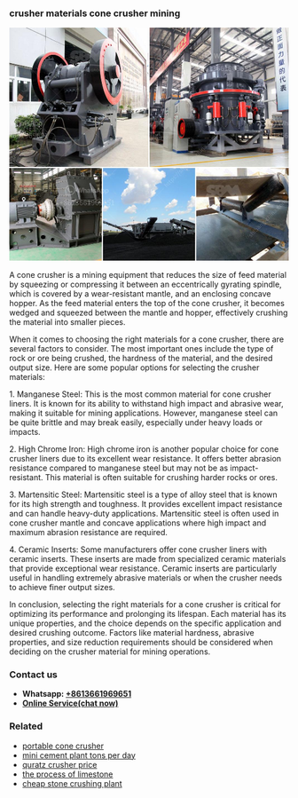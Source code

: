 <h3>crusher materials cone crusher mining</h3><img src='1702953127.jpg' alt=''><p>A cone crusher is a mining equipment that reduces the size of feed material by squeezing or compressing it between an eccentrically gyrating spindle, which is covered by a wear-resistant mantle, and an enclosing concave hopper. As the feed material enters the top of the cone crusher, it becomes wedged and squeezed between the mantle and hopper, effectively crushing the material into smaller pieces.</p><p>When it comes to choosing the right materials for a cone crusher, there are several factors to consider. The most important ones include the type of rock or ore being crushed, the hardness of the material, and the desired output size. Here are some popular options for selecting the crusher materials:</p><p>1. Manganese Steel: This is the most common material for cone crusher liners. It is known for its ability to withstand high impact and abrasive wear, making it suitable for mining applications. However, manganese steel can be quite brittle and may break easily, especially under heavy loads or impacts.</p><p>2. High Chrome Iron: High chrome iron is another popular choice for cone crusher liners due to its excellent wear resistance. It offers better abrasion resistance compared to manganese steel but may not be as impact-resistant. This material is often suitable for crushing harder rocks or ores.</p><p>3. Martensitic Steel: Martensitic steel is a type of alloy steel that is known for its high strength and toughness. It provides excellent impact resistance and can handle heavy-duty applications. Martensitic steel is often used in cone crusher mantle and concave applications where high impact and maximum abrasion resistance are required.</p><p>4. Ceramic Inserts: Some manufacturers offer cone crusher liners with ceramic inserts. These inserts are made from specialized ceramic materials that provide exceptional wear resistance. Ceramic inserts are particularly useful in handling extremely abrasive materials or when the crusher needs to achieve finer output sizes.</p><p>In conclusion, selecting the right materials for a cone crusher is critical for optimizing its performance and prolonging its lifespan. Each material has its unique properties, and the choice depends on the specific application and desired crushing outcome. Factors like material hardness, abrasive properties, and size reduction requirements should be considered when deciding on the crusher material for mining operations.</p><h3>Contact us</h3><ul><li><strong>Whatsapp:&nbsp;<a href="https://wa.me/8613661969651">+8613661969651</a></strong></li><li><a href="https://swt.shibang-china.com/?git&amp;zhl&amp;crusher materials cone crusher mining"><strong>Online Service(chat now)</strong></a></li></ul><h3>Related</h3><ul><li><a href='portable cone crusher.md'>portable cone crusher</a></li><li><a href='mini cement plant tons per day.md'>mini cement plant tons per day</a></li><li><a href='quratz crusher price.md'>quratz crusher price</a></li><li><a href='the process of limestone.md'>the process of limestone</a></li><li><a href='cheap stone crushing plant.md'>cheap stone crushing plant</a></li></ul>